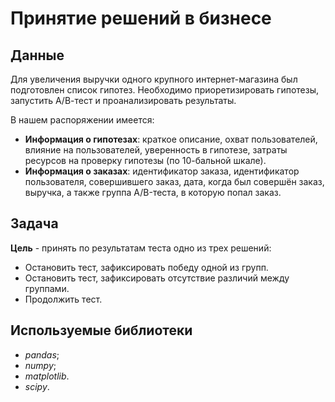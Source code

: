 # Принятие решений в бизнесе

## Данные

Для увеличения выручки одного крупного интернет-магазина был подготовлен список гипотез. Необходимо приоретизировать гипотезы, запустить А/В-тест и проанализировать результаты.

В нашем распоряжении имеется:
* **Информация о гипотезах**: краткое описание, охват пользователей, влияние на пользователей, уверенность в гипотезе, затраты ресурсов на проверку гипотезы (по 10-бальной шкале).
* **Информация о заказах**: идентификатор заказа, идентификатор пользователя, совершившего заказ, дата, когда был совершён заказ, выручка, а также группа A/B-теста, в которую попал заказ.

## Задача

**Цель** - принять по результатам теста одно из трех решений:
* Остановить тест, зафиксировать победу одной из групп.
* Остановить тест, зафиксировать отсутствие различий между группами.
* Продолжить тест.

## Используемые библиотеки

* *pandas*;
* *numpy*;
* *matplotlib*.
* *scipy*.
